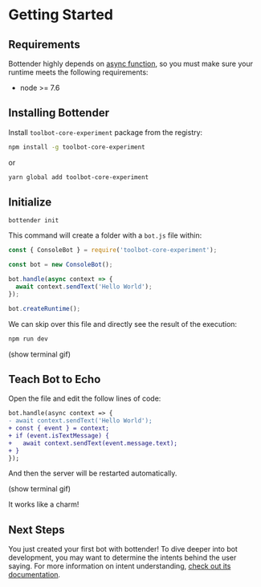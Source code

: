 # Getting Started

## Requirements

Bottender highly depends on [async function](https://developer.mozilla.org/en-US/docs/Web/JavaScript/Reference/Statements/async_function), so you must make sure your runtime meets the following requirements:

- node >= 7.6

## Installing Bottender

Install `toolbot-core-experiment` package from the registry:

```sh
npm install -g toolbot-core-experiment
```

or

```sh
yarn global add toolbot-core-experiment
```


## Initialize

```
bottender init
```

This command will create a folder with a `bot.js` file within:

```js
const { ConsoleBot } = require('toolbot-core-experiment');

const bot = new ConsoleBot();

bot.handle(async context => {
  await context.sendText('Hello World');
});

bot.createRuntime();
```

We can skip over this file and directly see the result of the execution:

```sh
npm run dev
```

(show terminal gif)


## Teach Bot to Echo

Open the file and edit the follow lines of code:

```diff
bot.handle(async context => {
- await context.sendText('Hello World');
+ const { event } = context;
+ if (event.isTextMessage) {
+   await context.sendText(event.message.text);
+ }
});
```

And then the server will be restarted automatically.

(show terminal gif)

It works like a charm!


## Next Steps

You just created your first bot with bottender! To dive deeper into bot development, you may want to determine the intents behind the user saying. For more information on intent understanding, [check out its documentation](./Guides-Intents.md).
